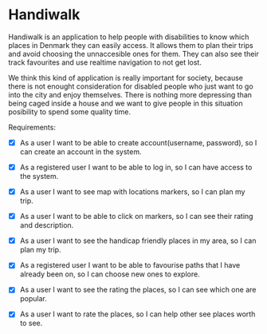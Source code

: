 # Handiwalk


Handiwalk is an application to help people with disabilities to know which places in Denmark they can easily access. 
It allows them to plan their trips and avoid choosing the unnaccesible ones for them. 
They can also see their track favourites and use realtime navigation to not get lost.

We think this kind of application is really important for society, 
because there is not enought consideration for disabled people who just want to go into the city and enjoy themselves. 
There is nothing more depressing than being caged inside a house and we want to give people in this situation posibility to spend some quality time.

Requirements:
- [x] 	As a user I want to be able to create account(username, password), so I can create an account in the system.
- [x] 	As a registered user I want to be able to log in, so I can have access to the system.
- [x]   As a user I want to see map with locations markers, so I can plan my trip.
- [x]   As a user I want to be able to click on markers, so I can see their rating and description.
- [x]   As a user I want to see the handicap friendly places in my area, so I can plan my trip.
- [x]   As a registered user I want to be able to favourise paths that I have already been on, so I can choose new ones to explore.
- [x]   As a user I want to see the rating the places, so I can see which one are popular.
- [x]   As a user I want to rate the places, so I can help other see places worth to see.



